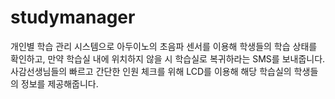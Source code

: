 # studymanager
개인별 학습 관리 시스템으로 아두이노의 초음파 센서를 이용해 학생들의 학습 상태를 확인하고, 만약 학습실 내에 위치하지 않을 시 학습실로 복귀하라는 SMS를 보내줍니다. 사감선생님들의 빠르고 간단한 인원 체크를 위해 LCD를 이용해 해당 학습실의 학생들의 정보를 제공해줍니다.   
